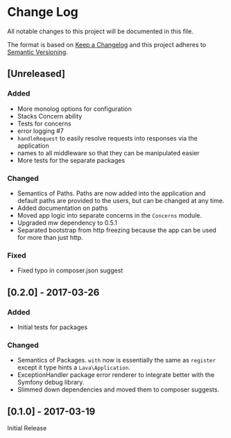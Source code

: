 # Change Log

All notable changes to this project will be documented in this file.

The format is based on [Keep a Changelog](http://keepachangelog.com/)
and this project adheres to [Semantic Versioning](http://semver.org/).

## [Unreleased]

### Added

- More monolog options for configuration
- Stacks Concern ability
- Tests for concerns
- error logging #7
- `handleRequest` to easily resolve requests into responses via the application
- names to all middleware so that they can be manipulated easier
- More tests for the separate packages

### Changed

- Semantics of Paths. Paths are now added into the application and default paths are provided to the users, but can be changed at any time.
- Added documentation on paths
- Moved app logic into separate concerns in the `Concerns` module.
- Upgraded mw dependency to 0.5.1
- Separated bootstrap from http freezing because the app can be used for more than just http.

### Fixed

- Fixed typo in composer.json suggest

## [0.2.0] - 2017-03-26

### Added

- Initial tests for packages

### Changed

- Semantics of Packages. `with` now is essentially the same as `register` except it type hints a `Lava\Application`.
- ExceptionHandler package error renderer to integrate better with the Symfony debug library.
- Slimmed down dependencies and moved them to composer suggests.

## [0.1.0] - 2017-03-19

Initial Release
